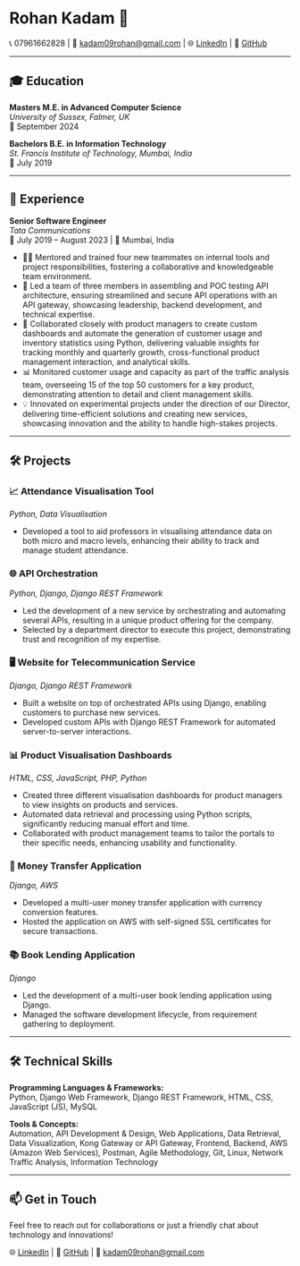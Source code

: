 # Rohan Kadam 🚀

📞 07961662828 | 📧 kadam09rohan@gmail.com | 🌐 [LinkedIn](https://www.linkedin.com/in/firstlast) | 🐙 [GitHub](https://github.com/Rez27)

---

## 🎓 Education

**Masters M.E. in Advanced Computer Science**  
*University of Sussex, Falmer, UK*  
📅 September 2024

**Bachelors B.E. in Information Technology**  
*St. Francis Institute of Technology, Mumbai, India*  
📅 July 2019

---

## 💼 Experience

**Senior Software Engineer**  
*Tata Communications*  
📅 July 2019 – August 2023 | 📍 Mumbai, India

- 👨‍🏫 Mentored and trained four new teammates on internal tools and project responsibilities, fostering a collaborative and knowledgeable team environment.
- 🚀 Led a team of three members in assembling and POC testing API architecture, ensuring streamlined and secure API operations with an API gateway, showcasing leadership, backend development, and technical expertise.
- 🤝 Collaborated closely with product managers to create custom dashboards and automate the generation of customer usage and inventory statistics using Python, delivering valuable insights for tracking monthly and quarterly growth, cross-functional product management interaction, and analytical skills.
- 📊 Monitored customer usage and capacity as part of the traffic analysis team, overseeing 15 of the top 50 customers for a key product, demonstrating attention to detail and client management skills.
- 💡 Innovated on experimental projects under the direction of our Director, delivering time-efficient solutions and creating new services, showcasing innovation and the ability to handle high-stakes projects.

---

## 🛠️ Projects

### 📈 Attendance Visualisation Tool
*Python, Data Visualisation*

- Developed a tool to aid professors in visualising attendance data on both micro and macro levels, enhancing their ability to track and manage student attendance.

### 🌐 API Orchestration
*Python, Django, Django REST Framework*

- Led the development of a new service by orchestrating and automating several APIs, resulting in a unique product offering for the company.
- Selected by a department director to execute this project, demonstrating trust and recognition of my expertise.

### 🖥️ Website for Telecommunication Service
*Django, Django REST Framework*

- Built a website on top of orchestrated APIs using Django, enabling customers to purchase new services.
- Developed custom APIs with Django REST Framework for automated server-to-server interactions.

### 📊 Product Visualisation Dashboards
*HTML, CSS, JavaScript, PHP, Python*

- Created three different visualisation dashboards for product managers to view insights on products and services.
- Automated data retrieval and processing using Python scripts, significantly reducing manual effort and time.
- Collaborated with product management teams to tailor the portals to their specific needs, enhancing usability and functionality.

### 💸 Money Transfer Application
*Django, AWS*

- Developed a multi-user money transfer application with currency conversion features.
- Hosted the application on AWS with self-signed SSL certificates for secure transactions.

### 📚 Book Lending Application
*Django*

- Led the development of a multi-user book lending application using Django.
- Managed the software development lifecycle, from requirement gathering to deployment.

---

## 🛠️ Technical Skills

**Programming Languages & Frameworks:**  
Python, Django Web Framework, Django REST Framework, HTML, CSS, JavaScript (JS), MySQL

**Tools & Concepts:**  
Automation, API Development & Design, Web Applications, Data Retrieval, Data Visualization, Kong Gateway or API Gateway, Frontend, Backend, AWS (Amazon Web Services), Postman, Agile Methodology, Git, Linux, Network Traffic Analysis, Information Technology

---

## 📫 Get in Touch

Feel free to reach out for collaborations or just a friendly chat about technology and innovations!

🌐 [LinkedIn](https://www.linkedin.com/in/firstlast) | 🐙 [GitHub](https://github.com/Rez27) | 📧 kadam09rohan@gmail.com
